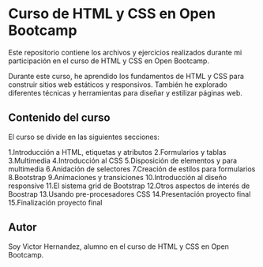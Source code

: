 # **Curso de HTML y CSS en Open Bootcamp**

Este repositorio contiene los archivos y ejercicios realizados durante mi participación en el curso de HTML y CSS en Open Bootcamp.

Durante este curso, he aprendido los fundamentos de HTML y CSS para construir sitios web estáticos y responsivos. También he explorado diferentes técnicas y herramientas para diseñar y estilizar páginas web.

## **Contenido del curso**

El curso se divide en las siguientes secciones:

1.Introducción a HTML, etiquetas y atributos
2.Formularios y tablas
3.Multimedia
4.Introducción al CSS
5.Disposición de elementos y para multimedia
6.Anidación de selectores
7.Creación de estilos para formularios
8.Bootstrap
9.Animaciones y transiciones
10.Introducción al diseño responsive
11.El sistema grid de Bootstrap
12.Otros aspectos de interés de Boostrap
13.Usando pre-procesadores CSS
14.Presentación proyecto final
15.Finalización proyecto final

## **Autor**

Soy Victor Hernandez, alumno en el curso de HTML y CSS en Open Bootcamp.
